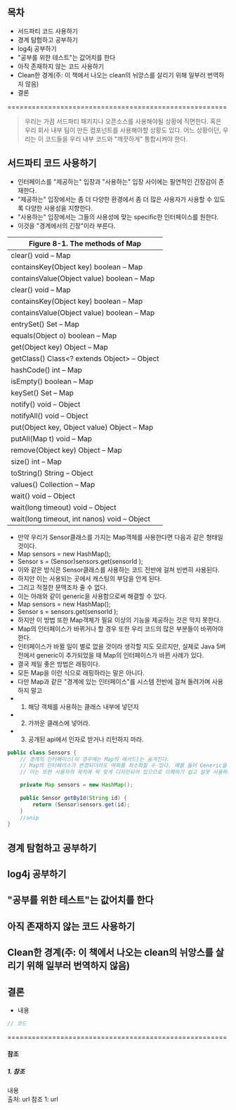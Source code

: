 ## 목차 ##
- 서드파티 코드 사용하기
- 경계 탐험하고 공부하기
- log4j 공부하기
- "공부를 위한 테스트"는 값어치를 한다
- 아직 존재하지 않는 코드 사용하기
- Clean한 경계(주: 이 책에서 나오는 clean의 뉘앙스를 살리기 위해 일부러 번역하지 않음)
- 결론

======================================================

> 우리는 가끔 서드파티 패키지나 오픈소스를 사용해야될 상황에 직면한다. 혹은 우리 회사 내부 팀이 만든 컴포넌트를 사용해야할 상황도 있다.
어느 상황이던, 우리는 이 코드들을 우리 내부 코드와 "깨끗하게" 통합시켜야 한다.

## 서드파티 코드 사용하기 ##
- 인터페이스를 "제공하는" 입장과 "사용하는" 입장 사이에는 필연적인 긴장감이 존재한다.
 - "제공하는" 입장에서는 좀 더 다양한 환경에서 좀 더 많은 사용자가 사용할 수 있도록 다양한 사용성을 지향한다.
 - "사용하는" 입장에서는 그들의 사용성에 맞는 specific한 인터페이스를 원한다.
 - 이것을 "경계에서의 긴장"이라 부른다.  
 
| Figure 8-1. The methods of Map              |
| ------------------------------------------- |
| clear() void – Map                          |
| containsKey(Object key) boolean – Map       |
| containsValue(Object value) boolean – Map   |
| clear() void – Map                          |
| containsKey(Object key) boolean – Map       |
| containsValue(Object value) boolean – Map   |
| entrySet() Set – Map                        |
| equals(Object o) boolean – Map              |
| get(Object key) Object – Map                |
| getClass() Class<? extends Object> – Object |
| hashCode() int – Map                        |
| isEmpty() boolean – Map                     |
| keySet() Set – Map                          |
| notify() void – Object                      |
| notifyAll() void – Object                   |
| put(Object key, Object value) Object – Map  |
| putAll(Map t) void – Map                    |
| remove(Object key) Object – Map             |
| size() int – Map                            |
| toString() String – Object                  |
| values() Collection – Map                   |
| wait() void – Object                        |
| wait(long timeout) void – Object            |
| wait(long timeout, int nanos) void – Object |
- 만약 우리가 Sensor클래스를 가지는 Map객체를 사용한다면 다음과 같은 형태일 것이다.
 - Map sensors = new HashMap();
 - Sensor s = (Sensor)sensors.get(sensorId );
 - 이와 같은 방식은 Sensor클래스를 사용하는 코드 전반에 걸쳐 빈번히 사용된다.
 - 하지만 이는 사용되는 곳에서 캐스팅의 부담을 안게 된다.
 - 그리고 적절한 문맥조차 줄 수 없다.
- 이는 아래와 같이 generic을 사용함으로써 해결할 수 있다.
 - Map<Sensor> sensors = new HashMap<Sensor>();
 - Sensor s = sensors.get(sensorId );
 - 하지만 이 방법 또한 Map객체가 필요 이상의 기능을 제공하는 것은 막지 못한다.
- Map의 인터페이스가 바뀌거나 할 경우 또한 우리 코드의 많은 부분들이 바뀌어야 한다.
 - 인터페이스가 바뀔 일이 별로 없을 것이라 생각할 지도 모르지만, 실제로 Java 5버전에서 generic이 추가되었을 때 Map의 인터페이스가 바뀐 사례가 있다.
- 결국 제일 좋은 방법은 래핑이다.
 - 모든 Map을 이런 식으로 래핑하라는 말은 아니다.
 - 다만 Map과 같은 "경계에 있는 인터페이스"를 시스템 전반에 걸쳐 돌려가며 사용하지 말고
  - 1. 해당 객체를 사용하는 클래스 내부에 넣던지
  - 2. 가까운 클래스에 넣어라.
  - 3. 공개된 api에서 인자로 받거나 리턴하지 마라.
```java
public class Sensors {
    // 경계의 인터페이스(이 경우에는 Map의 메서드)는 숨겨진다.
    // Map의 인터페이스가 변경되더라도 여파를 최소화할 수 있다. 예를 들어 Generic을 사용하던 직접 캐스팅하던 그건 구현 디테일이며 Sensor클래스를 사용하는 측에서는 신경쓸 필요가 없다.
    // 이는 또한 사용자의 목적에 딱 맞게 디자인되어 있으므로 이해하기 쉽고 잘못 사용하기 어렵게 된다.

    private Map sensors = new HashMap();
    
    public Sensor getById(String id) {
        return (Sensor)sensors.get(id);
    }
    //snip
}
```
## 경계 탐험하고 공부하기 ##
## log4j 공부하기 ##
## "공부를 위한 테스트"는 값어치를 한다 ##
## 아직 존재하지 않는 코드 사용하기 ##
## Clean한 경계(주: 이 책에서 나오는 clean의 뉘앙스를 살리기 위해 일부러 번역하지 않음) ##
## 결론 ##


- 내용
```java
// 코드
```
======================================================

#### 참조 ####
##### 1. 참조 #####
내용  
출처: url
참조 1: url
